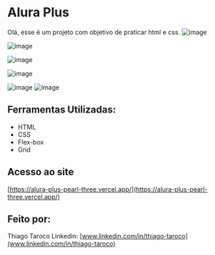 # Alura Plus
>
Olá, esse é um projeto com objetivo de praticar html e css.
![image](https://user-images.githubusercontent.com/111652770/221901800-556b5aea-8757-4daf-92f6-68e60d997fa8.png)

![image](https://user-images.githubusercontent.com/111652770/221902217-5e6602d6-01e9-48bc-b8a7-4399255e8079.png)

![image](https://user-images.githubusercontent.com/111652770/221902312-2688c5f4-a970-4284-b733-3c43d79136f5.png)

![image](https://user-images.githubusercontent.com/111652770/221902425-50a6a2f0-ecd6-4ccf-88e7-4ccb063fb768.png)

![image](https://user-images.githubusercontent.com/111652770/221902651-be39bd3b-3b45-4653-b2bf-4007f279c1ed.png)
![image](https://user-images.githubusercontent.com/111652770/221902790-865bbd48-9cfd-4e1b-9aef-95b8bf32b8cb.png)

## Ferramentas Utilizadas:
>
- HTML
- CSS
- Flex-box
- Grid

## Acesso ao site
>
[https://alura-plus-pearl-three.vercel.app/](https://alura-plus-pearl-three.vercel.app/)

## Feito por:
>
Thiago Taroco
Linkedin: [www.linkedin.com/in/thiago-taroco](www.linkedin.com/in/thiago-taroco)
